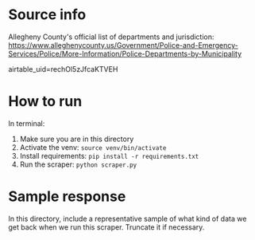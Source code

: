 # Source info
Allegheny County's official list of departments and jurisdiction: https://www.alleghenycounty.us/Government/Police-and-Emergency-Services/Police/More-Information/Police-Departments-by-Municipality

airtable_uid=rechOl5zJfcaKTVEH

# How to run
In terminal:

1. Make sure you are in this directory
2. Activate the venv: `source venv/bin/activate`
3. Install requirements: `pip install -r requirements.txt`
4. Run the scraper: `python scraper.py`


# Sample response
In this directory, include a representative sample of what kind of data we get back when we run this scraper. Truncate it if necessary.